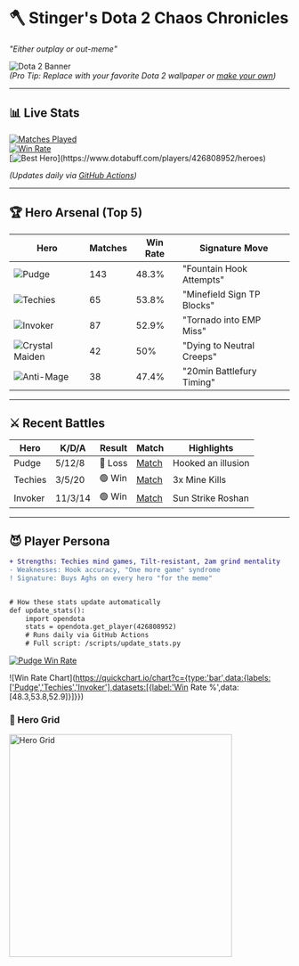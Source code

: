 # 🪓 Stinger's Dota 2 Chaos Chronicles
*"Either outplay or out-meme"*  

![Dota 2 Banner](https://i.imgur.com/JY7yNnz.png)  
*(Pro Tip: Replace with your favorite Dota 2 wallpaper or [make your own](https://www.artstation.com/search?q=dota+2+banner))*

---

## 📊 Live Stats  
[![Matches Played](https://img.shields.io/badge/Total_Matches-1,085-blueviolet?style=flat-square&logo=dota2)](https://www.dotabuff.com/players/426808952)  
[![Win Rate](https://img.shields.io/badge/Win_Rate-49.31%25-<COLOR>?style=flat-square)](https://www.dotabuff.com/players/426808952)  
[![Best Hero](https://img.shields.io/badge/Best_Hero-Techies_(53.8%25)-orange?style=flat-square)](https://www.dotabuff.com/players/426808952/heroes)  

*(Updates daily via [GitHub Actions](https://github.com/aymanaghi/dota-2-profile/actions))*

---

## 🏆 Hero Arsenal (Top 5)
| Hero | Matches | Win Rate | Signature Move |
|------|---------|----------|----------------|
| ![Pudge](https://cdn.cloudflare.steamstatic.com/apps/dota2/images/dota_react/heroes/pudge.png) | 143 | 48.3% | "Fountain Hook Attempts" |
| ![Techies](https://cdn.cloudflare.steamstatic.com/apps/dota2/images/dota_react/heroes/techies.png) | 65 | 53.8% | "Minefield Sign TP Blocks" |
| ![Invoker](https://cdn.cloudflare.steamstatic.com/apps/dota2/images/dota_react/heroes/invoker.png) | 87 | 52.9% | "Tornado into EMP Miss" |
| ![Crystal Maiden](https://cdn.cloudflare.steamstatic.com/apps/dota2/images/dota_react/heroes/crystal_maiden.png) | 42 | 50% | "Dying to Neutral Creeps" |
| ![Anti-Mage](https://cdn.cloudflare.steamstatic.com/apps/dota2/images/dota_react/heroes/antimage.png) | 38 | 47.4% | "20min Battlefury Timing" |

---

## ⚔️ Recent Battles
| Hero | K/D/A | Result | Match | Highlights |
|------|-------|--------|-------|------------|
| Pudge | 5/12/8 | 🔴 Loss | [Match](https://www.dotabuff.com/matches/7584625891) | Hooked an illusion |
| Techies | 3/5/20 | 🟢 Win | [Match](https://www.dotabuff.com/matches/7584498765) | 3x Mine Kills |
| Invoker | 11/3/14 | 🟢 Win | [Match](https://www.dotabuff.com/matches/7584554321) | Sun Strike Roshan |

---

## 😈 Player Persona
```diff
+ Strengths: Techies mind games, Tilt-resistant, 2am grind mentality
- Weaknesses: Hook accuracy, "One more game" syndrome
! Signature: Buys Aghs on every hero "for the meme"


# How these stats update automatically
def update_stats():
    import opendota
    stats = opendota.get_player(426808952)
    # Runs daily via GitHub Actions
    # Full script: /scripts/update_stats.py

```
[![Pudge Win Rate](https://img.shields.io/badge/Pudge_Win_Rate-48.3%25-red?style=flat-square)](https://www.dotabuff.com/players/426808952/heroes/14)


![Win Rate Chart](https://quickchart.io/chart?c={type:'bar',data:{labels:['Pudge','Techies','Invoker'],datasets:[{label:'Win Rate %',data:[48.3,53.8,52.9]}]}})


### 🎲 Hero Grid
<img src="https://www.dotabuff.com/players/426808952/heroes-grid" alt="Hero Grid" width="400">




